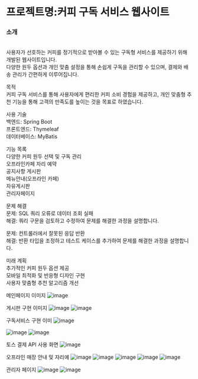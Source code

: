 

<h1> 프로젝트명:커피 구독 서비스 웹사이트 </h1>
<h3>소개</h3><br>
    사용자가 선호하는 커피를 정기적으로 받아볼 수 있는 구독형 서비스를 제공하기 위해 개발된 웹사이트입니다. <br>
    다양한 원두 옵션과 개인 맞춤 설정을 통해 손쉽게 구독을 관리할 수 있으며, 결제와 배송 관리가 간편하게 이루어집니다.<br>

목적<br>
  커피 구독 서비스를 통해 사용자에게 편리한 커피 소비 경험을 제공하고, 개인 맞춤형 추천 기능을 통해 고객의 만족도를 높이는 것을 목표로 하였습니다.<br>

사용 기술<br>
  백엔드: Spring Boot<br>
  프론트엔드: Thymeleaf<br>
  데이터베이스: MyBatis<br>
  
기능 목록<br>
  다양한 커피 원두 선택 및 구독 관리<br>
  오프라인카페 자리 예약<br>
  공지사항 게시판<br>
  메뉴안내(오프라인 카페)<br>
  자유게시판<br>
  관리자페이지<br>

문제 해결<br>
  문제: SQL 쿼리 오류로 데이터 조회 실패<br>
  해결: 쿼리 구문을 검토하고 수정하여 문제를 해결한 과정을 설명합니다.<br>

  문제: 컨트롤러에서 잘못된 응답 반환<br>
  해결: 반환 타입을 조정하고 테스트 케이스를 추가하여 문제를 해결한 과정을 설명합니다.<br>

미래 계획<br>
  추가적인 커피 원두 옵션 제공<br>
  모바일 최적화 및 반응형 디자인 구현<br>
  사용자 맞춤형 추천 알고리즘 개선<br>
  



메인페이지 이미지
![image](https://github.com/user-attachments/assets/d974c2c9-1c7f-4427-8778-6fe11e3481ea)

게시판 구현 이미지
![image](https://github.com/user-attachments/assets/bf5f03a7-91e8-4b30-a662-0ca8b749a7c5)
![image](https://github.com/user-attachments/assets/26f7a14e-e7bb-4478-9bfe-3e8cec61e01a)

구독서비스 구현 이미
![image](https://github.com/user-attachments/assets/556867a5-1eb6-4e23-8b7a-2f561d7a9563)

![image](https://github.com/user-attachments/assets/5be284a1-f97a-43a9-8589-6c49208398cf) 
![image](https://github.com/user-attachments/assets/842c8af5-2cb9-46e0-a1b1-bf18a9811759)

토스 결제 API 사용 화면
![image](https://github.com/user-attachments/assets/933d52de-16b8-4ac3-bab0-94238b543242)

오프라인 매장 안내 및 자리예
![image](https://github.com/user-attachments/assets/80aee281-a0ff-4774-81c1-c7448b34bc54)
![image](https://github.com/user-attachments/assets/a7d803d1-2eca-4327-9c47-5e16a5b65760)
![image](https://github.com/user-attachments/assets/d742ea1e-8cf8-43e6-a206-2d4249d5f8e2)
![image](https://github.com/user-attachments/assets/2cae3329-9958-48f7-a3d4-5d9a55b95971)
![image](https://github.com/user-attachments/assets/79f534ff-203d-490c-a583-aaadabf22cfa)

관리자 페이지
![image](https://github.com/user-attachments/assets/23448ea4-0301-489d-9a2c-23876f730164)
![image](https://github.com/user-attachments/assets/14705478-baf7-47da-abe8-fe77100a5a6e)




  





